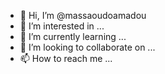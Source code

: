 - 👋 Hi, I’m @massaoudoamadou
- 👀 I’m interested in ...
- 🌱 I’m currently learning ...
- 💞️ I’m looking to collaborate on ...
- 📫 How to reach me ...

<!---
massaoudoamadou/massaoudoamadou is a ✨ special ✨ repository because its `README.md` (this file) appears on your GitHub profile.
You can click the Preview link to take a look at your changes.
--->
